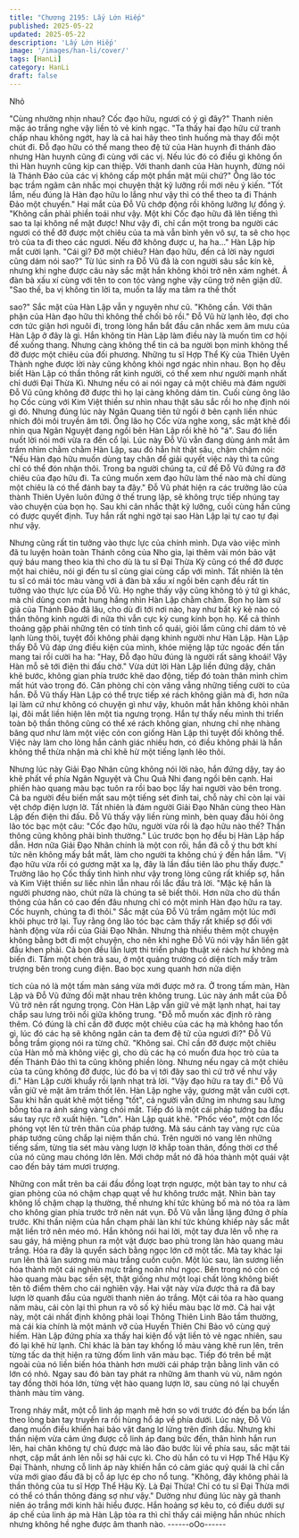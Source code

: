 ```yaml
---
title: "Chương 2195: Lấy Lớn Hiếp"
published: 2025-05-22
updated: 2025-05-22
description: 'Lấy Lớn Hiếp'
image: '/images/han-li/cover/'
tags: [HanLi]
category: HanLi
draft: false
---
```


Nhỏ

"Cùng nhường nhịn nhau? Cốc đạo hữu, ngươi có ý gì đây?"
Thanh niên mặc áo trắng nghe vậy liền tỏ vẻ kinh ngạc.
"Ta thấy hai đạo hữu cứ tranh chấp nhau không ngớt, hay là cả
hai hãy theo tình huống mà thay đổi một chút đi. Đỗ đạo hữu có
thể mang theo đệ tử của Hàn huynh đi thánh đảo nhưng Hàn
huynh cũng đi cùng với các vị. Nếu lúc đó có điều gì không ổn thì
Hàn huynh cũng kịp can thiệp. Với thanh danh của Hàn huynh,
đừng nói là Thánh Đảo của các vị không cấp một phần mặt mũi
chứ?" Ông lão tóc bạc trầm ngâm cân nhắc mọi chuyện thật kỹ
lưỡng rồi mới nêu ý kiến.
"Tốt lắm, nếu đúng là Hàn đạo hữu lo lắng như vậy thì có thể theo
ta đi Thánh Đảo một chuyến." Hai mắt của Đỗ Vũ chớp động rồi
không lưỡng lự đồng ý.
"Không cần phải phiền toái như vậy. Một khi Cốc đạo hữu đã lên
tiếng thì sao ta lại không nể mặt được! Như vậy đi, chỉ cần một
trong ba người các ngươi có thể đỡ được một chiêu của ta mà
vẫn bình yên vô sự, ta sẽ cho học trò của ta đi theo các ngươi.
Nếu đỡ không được ư, ha ha..." Hàn Lập híp mắt cười lạnh.
"Cái gì? Đỡ một chiêu? Hàn đạo hữu, đến cả lời này ngươi cũng
dám nói sao?" Từ lúc sinh ra Đỗ Vũ đã là con người sâu sắc kín
kẽ, nhưng khi nghe được câu này sắc mặt hắn không khỏi trở nên
xám nghét.
Ả đàn bà xấu xí cùng với tên to con tóc vàng nghe vậy cũng trở
nên giận dữ.
"Sao thế, ba vị không tin lời ta, muốn ta lấy ma tâm ra thề thốt

sao?" Sắc mặt của Hàn Lập vẫn y nguyên như cũ.
"Không cần. Với thân phận của Hàn đạo hữu thì không thể chối
bỏ rồi." Đỗ Vũ hừ lạnh lẽo, đợi cho cơn tức giận hơi nguôi đi,
trong lòng hắn bắt đầu cân nhắc xem âm mưu của Hàn Lập ở đây
là gì. Hắn không tin Hàn Lập làm điều này là muốn tìm cơ hội để
xuống thang. Nhưng càng không thể tin cả ba người bọn mình
không thể đỡ được một chiêu của đối phương.
Những tu sĩ Hợp Thể Kỳ của Thiên Uyên Thành nghe được lời
này cũng không khỏi ngơ ngác nhìn nhau. Bọn họ đều biết Hàn
Lập có thần thông rất kinh người, có thể xem như người mạnh
nhất chỉ dưới Đại Thừa Kì. Nhưng nếu có ai nói ngay cả một
chiêu mà đám người Đỗ Vũ cũng không đỡ được thì họ lại càng
không dám tin.
Cuối cùng ông lão họ Cốc cùng với Kim Việt thiền sư nhìn nhau
thật sâu sắc rồi ho nhẹ định nói gì đó. Nhưng đúng lúc này Ngân
Quang tiên tử ngồi ở bên cạnh liền nhúc nhích đôi môi truyền âm
tới.
Ông lão họ Cốc vừa nghe xong, sắc mặt khẽ đổi nhìn qua Ngân
Nguyệt đang ngồi bên Hàn Lập rồi khẽ hô "á". Sau đó liền nuốt lời
nói mới vừa ra đến cổ lại.
Lúc này Đỗ Vũ vẫn đang dùng ánh mắt âm trầm nhìm chằm chằm
Hàn Lập, sau đó hắn hít thật sâu, chậm chậm nói:
"Nếu Hàn đạo hữu muốn dùng tay chân để giải quyết việc này thì
ta cũng chỉ có thể đón nhận thôi. Trong ba người chúng ta, cứ để
Đỗ Vũ đứng ra đỡ chiêu của đạo hữu đi. Ta cũng muốn xem đạo
hữu làm thế nào mà chỉ dùng một chiêu là có thể đánh bay ta
đây."
Đỗ Vũ phát hiện ra các trưởng lão của thành Thiên Uyên luôn
đứng ở thế trung lập, sẽ không trực tiếp nhúng tay vào chuyện
của bọn họ. Sau khi cân nhắc thật kỹ lưỡng, cuối cùng hắn cũng
có được quyết định.
Tuy hắn rất nghi ngờ tại sao Hàn Lập lại tự cao tự đại như vậy.

Nhưng cũng rất tin tưởng vào thực lực của chính mình.
Dựa vào việc mình đã tu luyện hoàn toàn Thánh công của Nho
gia, lại thêm vài món bảo vật quý báu mang theo kia thì cho dù là
tu sĩ Đại Thừa Kỳ cũng có thể đỡ được một hai chiêu, nói gì đến
tu sĩ cùng giai cùng cấp với mình.
Tất nhiên là tên tu sĩ có mái tóc màu vàng với ả đàn bà xấu xí
ngồi bên cạnh đều rất tin tưởng vào thực lực của Đỗ Vũ. Họ nghe
thấy vậy cũng không tỏ ý tứ gì khác, mà chỉ dùng con mắt hung
hắng nhìn Hàn Lập chằm chằm.
Bọn họ làm sứ giả của Thánh Đảo đã lâu, cho dù đi tới nơi nào,
hay như bất kỳ kẻ nào có thần thông kinh người đi nữa thì vẫn
cực kỳ cung kính bọn họ. Kể cả thỉnh thoảng gặp phải những tên
có tính tình cổ quái, giỏi lắm cũng chỉ dám tỏ vẻ lạnh lùng thôi,
tuyệt đối không phải dạng khinh người như Hàn Lập.
Hàn Lập thấy Đỗ Vũ đáp ứng điều kiện của mình, khóe miệng lập
tức ngoác đến tấn mang tai rồi cười ha ha:
"Hay, Đỗ đạo hữu đúng là người rất sảng khoái! Vậy Hàn mỗ sẽ
tới điện thi đấu chờ."
Vừa dứt lời Hàn Lập liền đứng dậy, chân khẽ bước, không gian
phía trước khẽ dao động, tiếp đó toàn thân mình chìm mất hút
vào trong đó. Căn phòng chỉ còn văng vẳng những tiếng cười to
của hắn.
Đỗ Vũ thấy Hàn Lập có thể trực tiếp xé rách không giân mà đi,
hơn nữa lại làm cứ như không có chuyện gì như vậy, khuôn mắt
hắn không khỏi nhăn lại, đôi mắt liền hiện lên một tia ngưng trọng.
Hắn tự thấy nếu mình thi triển toàn bộ thần thông cũng có thể xé
rách không gian, nhưng chỉ nhẹ nhàng bâng quơ như làm một
việc cỏn con giống Hàn Lập thì tuyệt đối không thể.
Việc này làm cho lòng hắn cảnh giác nhiều hơn, có điều không
phải là hắn không thể thừa nhận mà chỉ khẽ hừ một tiếng lạnh lẽo
thôi.

Nhưng lúc này Giải Đạo Nhân cũng không nói lời nào, hắn đứng
dậy, tay áo khẽ phất về phía Ngân Nguyệt và Chu Quả Nhi đang
ngồi bên cạnh. Hai phiến hào quang màu bạc tuôn ra rồi bao bọc
lấy hai người vào bên trong. Cả ba người đều biến mất sau một
tiếng sét đinh tai, chỗ này chỉ còn lại vài vệt chớp điện lượn lờ.
Tất nhiên là đám người Giải Đạo Nhân cùng theo Hàn Lập đến
điện thi đấu.
Đỗ Vũ thấy vậy liền rùng mình, bèn quay đầu hỏi ông lão tóc bạc
một câu:
"Cốc đạo hữu, người vừa rồi là đạo hữu nào thế? Thần thông
cũng không phải bình thường."
Lúc trước bọn họ đều bị Hàn Lập hấp dẫn. Hơn nữa Giải Đạo
Nhân chính là một con rối, hắn đã cỗ ý thu bớt khí tức nên không
mấy bắt mắt, làm cho người ta không chú ý đến hắn lắm.
"Vị đạo hữu vừa rồi có gương mặt xa lạ, đây là lần đầu tiên lão
phu thấy được." Trưởng lão họ Cốc thấy tình hình như vậy trong
lòng cũng rất khiếp sợ, hắn và Kim Việt thiền sư liếc nhìn lẫn
nhau rồi lắc đầu trả lời.
"Mặc kệ hắn là người phương nào, chút nữa là chúng ta sẽ biết
thôi. Hơn nữa cho dù thần thông của hắn có cao đến đâu nhưng
chỉ có một mình Hàn đạo hữu ra tay. Cốc huynh, chúng ta đi thôi."
Sắc mặt của Đỗ Vũ trầm ngâm một lúc mới khôi phục trở lại.
Tuy rằng ông lão tóc bạc cảm thấy rất khiếp sợ đối với hành động
vừa rồi của Giải Đạo Nhân. Nhưng thà nhiều thêm một chuyện
không bằng bớt đi một chuyện, cho nên khi nghe Đỗ Vũ nói vậy
hắn liền gật đầu khen phải.
Cả bọn đều lần lượt thi triển pháp thuật xé rách hư không mà biến
đi.
Tầm một chén trà sau, ở một quảng trường có diện tích mấy trăm
trượng bên trong cung điện. Bao bọc xung quanh hơn nửa diện

tích của nó là một tấm màn sáng vừa mới được mở ra.
Ở trong tấm màn, Hàn Lập và Đỗ Vũ đứng đối mặt nhau trên
không trung.
Lúc này ánh mắt của Đỗ Vũ trở nên rất ngưng trọng.
Còn Hàn Lập vẫn giữ vẻ mặt lạnh nhạt, hai tay chắp sau lưng trôi
nổi giữa không trung.
"Đỗ mỗ muốn xác định rõ ràng thêm. Có đúng là chỉ cần đỡ được
một chiêu của các hạ mà không hao tổn gì, lúc đó các hạ sẽ
không ngăn cản ta đem đệ tử của ngươi đi?" Đỗ Vũ bỗng trầm
giọng nói ra từng chữ.
"Không sai. Chỉ cần đỡ được một chiêu của Hàn mỗ mà không
việc gì, cho dù các hạ có muốn đưa học trò của ta đến Thánh Đảo
thì ta cũng không phiền lòng. Nhưng nếu ngay cả một chiêu của
ta cũng không đỡ được, lúc đó ba vị tới đây sao thì cứ trở về như
vậy đi." Hàn Lập cười khuẩy rồi lạnh nhạt trả lời.
"Vậy đạo hữu ra tay đi." Đỗ Vũ vẫn giữ vẻ mặt âm trầm thốt lên.
Hàn Lập nghe vậy, gương mặt vẫn cười cợt. Sau khi hắn quát
khẽ một tiếng "tốt", cả người vẫn đứng im nhưng sau lưng bỗng
tỏa ra ánh sáng vàng chói mắt. Tiếp đó là một cái pháp tướng ba
đầu sáu tay rực rỡ xuất hiện.
"Lớn". Hàn Lập quát khẽ.
"Phốc véo", một cơn lốc phóng vọt lên từ trên thân của pháp
tướng.
Mà sáu cánh tay vàng rực của pháp tướng cũng chắp lại niệm
thần chú. Trên người nó vang lên những tiếng sấm, từng tia sét
màu vàng lượn lờ khắp toàn thân, đồng thời cơ thể của nó cũng
mau chóng lớn lên.
Mới chớp mắt nó đã hóa thành một quái vật cao đến bảy tám
mươi trượng.

Những con mắt trên ba cái đầu đồng loạt trợn ngược, một bàn tay
to như cả gian phòng của nó chậm chạp quạt về hư không trước
mặt. Nhìn bàn tay không lồ chậm chạp lạ thường, thế nhưng khí
tức khủng bố mà nó tỏa ra làm cho không gian phía trước trở nên
nát vụn.
Đỗ Vũ vẫn lẳng lặng đứng ở phía trước. Khi thần niệm của hắn
chạm phải làn khí tức khủng khiếp này sắc mắt mặt liền trở nên
méo mó. Hắn không nói hai lời, một tay đưa lên vỗ nhẹ ra sau
gáy, há miệng phun ra một vật được bao phủ trong làn hào quang
màu trắng. Hóa ra đây là quyển sách bằng ngọc lớn cỡ một tấc.
Mà tay khác lại run lên thả làn sương mù màu trắng cuồn cuộn.
Một lúc sau, làn sương liền hóa thành một cái nghiên mực trắng
noãn như ngọc.
Bên trong nó còn có hào quang màu bạc sền sệt, thật giống như
một loại chất lỏng không biết tên tô điểm thêm cho cái nghiên vậy.
Hai vật này vừa được thả ra đã bay lượn lờ quanh đầu của người
thanh niên áo trắng. Một cái tỏa ra hào quang năm màu, cái còn
lại thì phun ra vô số ký hiều màu bạc lờ mờ.
Cả hai vật này, một cái nhất định không phải loại Thông Thiên
Linh Bảo tầm thường, mà cái kia chính là một mảnh vỡ của
Huyền Thiên Chi Bảo vô cùng quý hiếm.
Hàn Lập đứng phía xa thấy hai kiện đồ vật liền tỏ vẻ ngạc nhiên,
sau đó lại khẽ hừ lạnh.
Chỉ khác là bàn tay khổng lồ màu vàng khẽ run lên, trên từng tấc
da thịt hiện ra từng đốm linh văn màu bạc. Tiếp đó trên bề mặt
ngoài của nó liền biến hóa thành hơn mười cái pháp trận bằng
linh văn có lớn có nhỏ.
Ngay sau đó bàn tay phát ra những âm thanh vù vù, năm ngón
tay đồng thời hóa lớn, từng vệt hào quang lượn lờ, sau cùng nó
lại chuyển thành màu tím vàng.

Trong nháy mắt, một cỗ linh áp mạnh mẽ hơn so với trước đó đến
ba bốn lần theo lòng bàn tay truyền ra rồi hùng hổ áp về phía
dưới.
Lúc này, Đỗ Vũ đang muốn điều khiển hai bảo vật đang lơ lửng
trên đỉnh đầu. Nhưng khi thần niệm vừa cảm ứng được cỗ linh áp
đang bức đến, thân hình hắn run lên, hai chân không tự chủ được
mà lảo đảo bước lùi về phía sau, sắc mặt tái nhợt, cặp mắt ánh
lên nỗi sợ hãi cực kì.
Cho dù hắn có tu vi Hợp Thể Hậu Kỳ Đại Thành, nhưng cỗ linh áp
này khiến hắn có cảm giác quỷ quái là chỉ cần vừa mới giao đấu
đã bị cỗ áp lực ép cho nổ tung.
"Không, đây không phải là thần thông của tu sĩ Hợp Thể Hậu Kỳ.
Là Đại Thừa! Chỉ có tu sĩ Đại Thừa mới có thể có thần thông đáng
sợ như vậy." Dường như đúng lúc này gã thanh niên áo trắng mới
kinh hãi hiểu được. Hắn hoảng sợ kêu to, có điều dưới sự áp chế
của linh áp mà Hàn Lập tỏa ra thì chỉ thấy cái miệng hắn nhúc
nhích nhưng không hề nghe được âm thanh nào.
------oOo------
